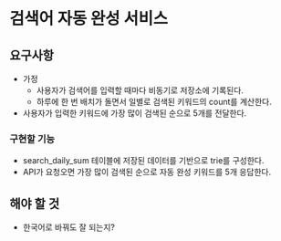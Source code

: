 # 검색어 자동 완성 서비스

## 요구사항

- 가정
  - 사용자가 검색어를 입력할 때마다 비동기로 저장소에 기록된다.
  - 하루에 한 번 배치가 돌면서 일별로 검색된 키워드의 count를 계산한다.
- 사용자가 입력한 키워드에 가장 많이 검색된 순으로 5개를 전달한다.

### 구현할 기능

- search_daily_sum 테이블에 저장된 데이터를 기반으로 trie를 구성한다.
- API가 요청오면 가장 많이 검색된 순으로 자동 완성 키워드를 5개 응답한다.

## 해야 할 것

- 한국어로 바꿔도 잘 되는지?
